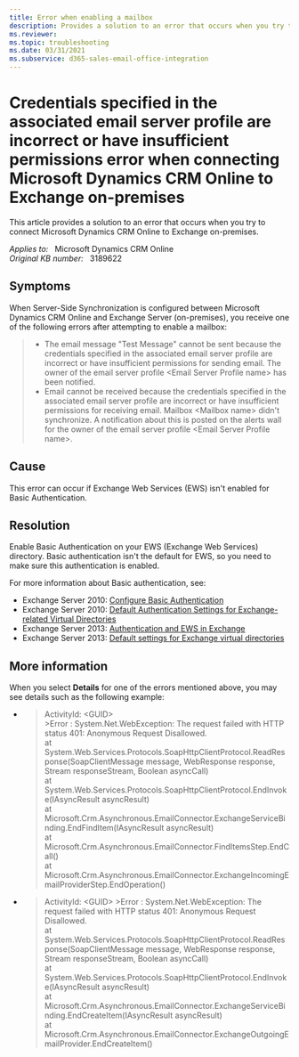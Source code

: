 ```yaml
---
title: Error when enabling a mailbox
description: Provides a solution to an error that occurs when you try to connect Microsoft Dynamics CRM Online to Exchange on-premises.
ms.reviewer: 
ms.topic: troubleshooting
ms.date: 03/31/2021
ms.subservice: d365-sales-email-office-integration
---
```

# Credentials specified in the associated email server profile are incorrect or have insufficient permissions error when connecting Microsoft Dynamics CRM Online to Exchange on-premises

This article provides a solution to an error that occurs when you try to connect Microsoft Dynamics CRM Online to Exchange on-premises.

_Applies to:_ &nbsp; Microsoft Dynamics CRM Online  
_Original KB number:_ &nbsp; 3189622

## Symptoms

When Server-Side Synchronization is configured between Microsoft Dynamics CRM Online and Exchange Server (on-premises), you receive one of the following errors after attempting to enable a mailbox:

> - The email message "Test Message" cannot be sent because the credentials specified in the associated email server profile are incorrect or have insufficient permissions for sending email. The owner of the email server profile \<Email Server Profile name> has been notified.
> - Email cannot be received because the credentials specified in the associated email server profile are incorrect or have insufficient permissions for receiving email. Mailbox \<Mailbox name> didn't synchronize. A notification about this is posted on the alerts wall for the owner of the email server profile \<Email Server Profile name>.

## Cause

This error can occur if Exchange Web Services (EWS) isn't enabled for Basic Authentication.

## Resolution

Enable Basic Authentication on your EWS (Exchange Web Services) directory. Basic authentication isn't the default for EWS, so you need to make sure this authentication is enabled.

For more information about Basic authentication, see:

- Exchange Server 2010: [Configure Basic Authentication](/previous-versions/office/exchange-server-2010/aa996407(v=exchg.141))
- Exchange Server 2010: [Default Authentication Settings for Exchange-related Virtual Directories](/previous-versions/office/exchange-server-2010/gg247612(v=exchg.141))
- Exchange Server 2013: [Authentication and EWS in Exchange](/exchange/client-developer/exchange-web-services/authentication-and-ews-in-exchange)
- Exchange Server 2013: [Default settings for Exchange virtual directories](/exchange/default-settings-for-exchange-virtual-directories-exchange-2013-help)

## More information

When you select **Details** for one of the errors mentioned above, you may see details such as the following example:

- > ActivityId: \<GUID>  
    \>Error : System.Net.WebException: The request failed with HTTP status 401: Anonymous Request Disallowed.  
    at System.Web.Services.Protocols.SoapHttpClientProtocol.ReadResponse(SoapClientMessage message, WebResponse response, Stream responseStream, Boolean asyncCall)  
    at System.Web.Services.Protocols.SoapHttpClientProtocol.EndInvoke(IAsyncResult asyncResult)  
    at Microsoft.Crm.Asynchronous.EmailConnector.ExchangeServiceBinding.EndFindItem(IAsyncResult asyncResult)  
    at Microsoft.Crm.Asynchronous.EmailConnector.FindItemsStep.EndCall()  
    at Microsoft.Crm.Asynchronous.EmailConnector.ExchangeIncomingEmailProviderStep.EndOperation()
- > ActivityId: \<GUID>
    \>Error : System.Net.WebException: The request failed with HTTP status 401: Anonymous Request Disallowed.  
    at System.Web.Services.Protocols.SoapHttpClientProtocol.ReadResponse(SoapClientMessage message, WebResponse response, Stream responseStream, Boolean asyncCall)  
    at System.Web.Services.Protocols.SoapHttpClientProtocol.EndInvoke(IAsyncResult asyncResult)  
    at Microsoft.Crm.Asynchronous.EmailConnector.ExchangeServiceBinding.EndCreateItem(IAsyncResult asyncResult)  
    at Microsoft.Crm.Asynchronous.EmailConnector.ExchangeOutgoingEmailProvider.EndCreateItem()
